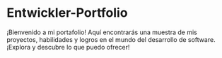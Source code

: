 # Entwickler-Portfolio
¡Bienvenido a mi portafolio! Aquí encontrarás una muestra de mis proyectos, habilidades y logros en el mundo del desarrollo de software. ¡Explora y descubre lo que puedo ofrecer!
